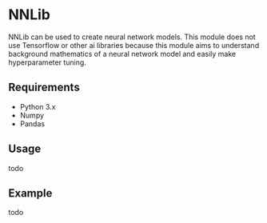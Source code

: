 # NNLib

NNLib can be used to create neural network models. This module does not use Tensorflow or other ai libraries because this module aims to understand background mathematics of a neural
network model and easily make hyperparameter tuning.



## Requirements
* Python 3.x
* Numpy
* Pandas


## Usage
todo

## Example
todo
